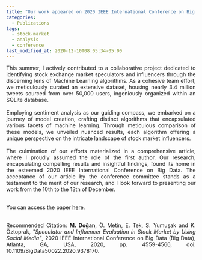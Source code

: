 ```yaml
---
title: "Our work appeared on 2020 IEEE International Conference on Big Data"
categories:
  - Publications
tags:
  - stock-market
  - analysis
  - conference
last_modified_at: 2020-12-10T08:05:34-05:00
---
```

<div style="text-align: justify;">
This summer, I actively contributed to a collaborative project dedicated to identifying stock exchange market speculators and influencers through the discerning lens of Machine Learning algorithms. As a cohesive team effort, we meticulously curated an extensive dataset, housing nearly 3.4 million tweets sourced from over 50,000 users, ingeniously organized within an SQLite database.
</div>

<br>

<div style="text-align: justify;">
Employing sentiment analysis as our guiding compass, we embarked on a journey of model creation, crafting distinct algorithms that encapsulated various facets of machine learning. Through meticulous comparison of these models, we unveiled nuanced results, each algorithm offering a unique perspective on the intricate landscape of stock market influencers.
</div>

<br>

<div style="text-align: justify;">
The culmination of our efforts materialized in a comprehensive article, where I proudly assumed the role of the first author. Our research, encapsulating compelling results and insightful findings, found its home in the esteemed 2020 IEEE International Conference on Big Data. The acceptance of our article by the conference committee stands as a testament to the merit of our research, and I look forward to presenting our work from the 10th to the 13th of December.
</div>

<br>

You can access the paper [here](https://ieeexplore.ieee.org/document/9378170).

<br>

<div style="text-align: justify;">
Recommended Citation: <strong>M. Doğan</strong>, Ö. Metin, E. Tek, S. Yumuşak and K. Öztoprak, 
      <em>"Speculator and Influencer Evaluation in Stock Market by Using Social Media"</em>, 2020 IEEE International Conference on Big Data (Big Data), Atlanta, GA, USA, 2020, pp. 4559-4566, doi: 10.1109/BigData50022.2020.9378170.
</div>